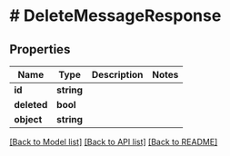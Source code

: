 # # DeleteMessageResponse

## Properties

Name | Type | Description | Notes
------------ | ------------- | ------------- | -------------
**id** | **string** |  |
**deleted** | **bool** |  |
**object** | **string** |  |

[[Back to Model list]](../../README.md#models) [[Back to API list]](../../README.md#endpoints) [[Back to README]](../../README.md)
